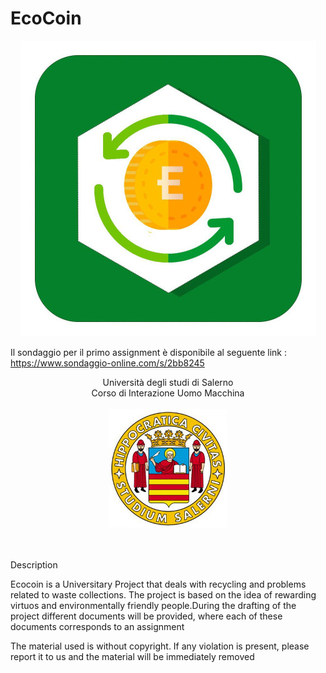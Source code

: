 # EcoCoin
<p align = "center">
  <img src="https://github.com/Giovannix97/EcoCoin/blob/master/Work%20Product/Images/logoReadMe.jpg" />
</p>

Il sondaggio per il primo assignment è disponibile al seguente link : https://www.sondaggio-online.com/s/2bb8245

<p align = "center">
  Università degli studi di Salerno<br>
  Corso di Interazione Uomo Macchina<br><br>
  <img src="https://github.com/Giovannix97/EcoCoin/blob/master/Work%20Product/Images/logo_unisa.jpg"/>
</p>

<br><br>
Description

Ecocoin is a Universitary Project that deals with recycling and problems related to waste collections. 
The project is based on the idea of rewarding virtuos and environmentally friendly people.During the drafting of the project different documents will be provided, where each of these documents corresponds to an assignment

The material used is without copyright. If any violation is present, please report it to us and the material will be immediately removed
